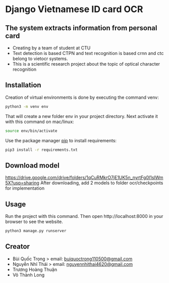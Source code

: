 # Django Vietnamese ID card OCR
## The system extracts information from personal card
- Creating by a team of student at CTU 
- Text detection is based CTPN and text recognition is based crnn and ctc belong to vietocr systems.  
- This is a scientific research project about the topic of optical character recognition 

## Installation
Creation of virtual environments is done by executing the command venv:
```bash
python3 -m venv env
```

That will create a new folder env in your project directory. Next activate it with this command on mac/linux:
```bash
source env/bin/activate
```

Use the package manager [pip](https://pip.pypa.io/en/stable/) to install requirements:
```bash
pip3 install -r requirements.txt
```      
## Download model 
   https://drive.google.com/drive/folders/1qCuRMkrO7jE1UK5n_nyrtFg0I1slWm5X?usp=sharing
   After downloading, add 2 models to folder ocr/checkpoints for implementation

## Usage
Run the project with this command. Then open http://localhost:8000 in your browser to see the website.

```bash
python3 manage.py runserver
``` 
            
## Creator
 - Bùi Quốc Trọng                  >  email: buiquoctrong110500@gmail.com
 - Nguyễn Nhĩ Thái                 >  email: nguyennhithai4620@gmail.com
 - Trương Hoàng Thuận
 - Võ Thành Long



